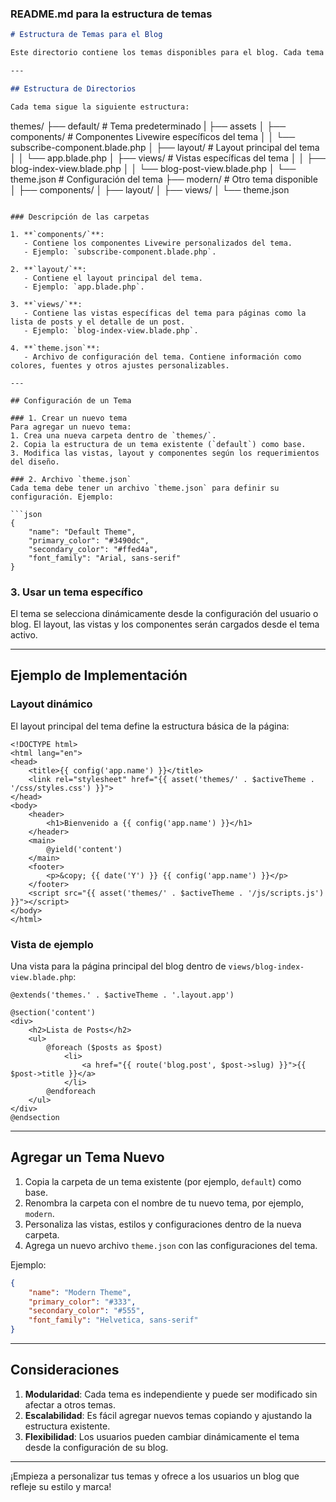 ### README.md para la estructura de temas

```markdown
# Estructura de Temas para el Blog

Este directorio contiene los temas disponibles para el blog. Cada tema es un módulo independiente que define su propio diseño, estilos, componentes y vistas. Esto permite a los usuarios personalizar la apariencia de su blog de manera modular y flexible.

---

## Estructura de Directorios

Cada tema sigue la siguiente estructura:

```
themes/
├── default/             # Tema predeterminado
|   ├── assets
│   ├── components/      # Componentes Livewire específicos del tema
│   │   └── subscribe-component.blade.php
│   ├── layout/          # Layout principal del tema
│   │   └── app.blade.php
│   ├── views/           # Vistas específicas del tema
│   │   ├── blog-index-view.blade.php
│   │   └── blog-post-view.blade.php
│   └── theme.json       # Configuración del tema
├── modern/              # Otro tema disponible
│   ├── components/
│   ├── layout/
│   ├── views/
│   └── theme.json
```

### Descripción de las carpetas

1. **`components/`**:
   - Contiene los componentes Livewire personalizados del tema.
   - Ejemplo: `subscribe-component.blade.php`.

2. **`layout/`**:
   - Contiene el layout principal del tema.
   - Ejemplo: `app.blade.php`.

3. **`views/`**:
   - Contiene las vistas específicas del tema para páginas como la lista de posts y el detalle de un post.
   - Ejemplo: `blog-index-view.blade.php`.

4. **`theme.json`**:
   - Archivo de configuración del tema. Contiene información como colores, fuentes y otros ajustes personalizables.

---

## Configuración de un Tema

### 1. Crear un nuevo tema
Para agregar un nuevo tema:
1. Crea una nueva carpeta dentro de `themes/`.
2. Copia la estructura de un tema existente (`default`) como base.
3. Modifica las vistas, layout y componentes según los requerimientos del diseño.

### 2. Archivo `theme.json`
Cada tema debe tener un archivo `theme.json` para definir su configuración. Ejemplo:

```json
{
    "name": "Default Theme",
    "primary_color": "#3490dc",
    "secondary_color": "#ffed4a",
    "font_family": "Arial, sans-serif"
}
```

### 3. Usar un tema específico
El tema se selecciona dinámicamente desde la configuración del usuario o blog. El layout, las vistas y los componentes serán cargados desde el tema activo.

---

## Ejemplo de Implementación

### Layout dinámico
El layout principal del tema define la estructura básica de la página:

```blade
<!DOCTYPE html>
<html lang="en">
<head>
    <title>{{ config('app.name') }}</title>
    <link rel="stylesheet" href="{{ asset('themes/' . $activeTheme . '/css/styles.css') }}">
</head>
<body>
    <header>
        <h1>Bienvenido a {{ config('app.name') }}</h1>
    </header>
    <main>
        @yield('content')
    </main>
    <footer>
        <p>&copy; {{ date('Y') }} {{ config('app.name') }}</p>
    </footer>
    <script src="{{ asset('themes/' . $activeTheme . '/js/scripts.js') }}"></script>
</body>
</html>
```

### Vista de ejemplo
Una vista para la página principal del blog dentro de `views/blog-index-view.blade.php`:

```blade
@extends('themes.' . $activeTheme . '.layout.app')

@section('content')
<div>
    <h2>Lista de Posts</h2>
    <ul>
        @foreach ($posts as $post)
            <li>
                <a href="{{ route('blog.post', $post->slug) }}">{{ $post->title }}</a>
            </li>
        @endforeach
    </ul>
</div>
@endsection
```

---

## Agregar un Tema Nuevo

1. Copia la carpeta de un tema existente (por ejemplo, `default`) como base.
2. Renombra la carpeta con el nombre de tu nuevo tema, por ejemplo, `modern`.
3. Personaliza las vistas, estilos y configuraciones dentro de la nueva carpeta.
4. Agrega un nuevo archivo `theme.json` con las configuraciones del tema.

Ejemplo:
```json
{
    "name": "Modern Theme",
    "primary_color": "#333",
    "secondary_color": "#555",
    "font_family": "Helvetica, sans-serif"
}
```

---

## Consideraciones

1. **Modularidad**: Cada tema es independiente y puede ser modificado sin afectar a otros temas.
2. **Escalabilidad**: Es fácil agregar nuevos temas copiando y ajustando la estructura existente.
3. **Flexibilidad**: Los usuarios pueden cambiar dinámicamente el tema desde la configuración de su blog.

---

¡Empieza a personalizar tus temas y ofrece a los usuarios un blog que refleje su estilo y marca!
```